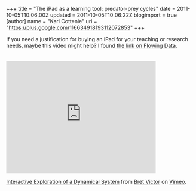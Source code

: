 +++
title = "The iPad as a learning tool: predator-prey cycles"
date = 2011-10-05T10:06:00Z
updated = 2011-10-05T10:06:22Z
blogimport = true 
[author]
	name = "Karl Cottenie"
	uri = "https://plus.google.com/116634918193112072853"
+++

If you need a justification for buying an iPad for your teaching or research needs, maybe this video might help? I found<a href="http://flowingdata.com/2011/10/05/kill-math-makes-math-more-meaningful/"> the link on Flowing Data</a>.<br /><br /><br /> <iframe src="http://player.vimeo.com/video/23839605?title=0&amp;byline=0&amp;portrait=0" width="400" height="300" frameborder="0" webkitAllowFullScreen allowFullScreen></iframe><p><a href="http://vimeo.com/23839605">Interactive Exploration of a Dynamical System</a> from <a href="http://vimeo.com/worrydream">Bret Victor</a> on <a href="http://vimeo.com">Vimeo</a>.</p>
